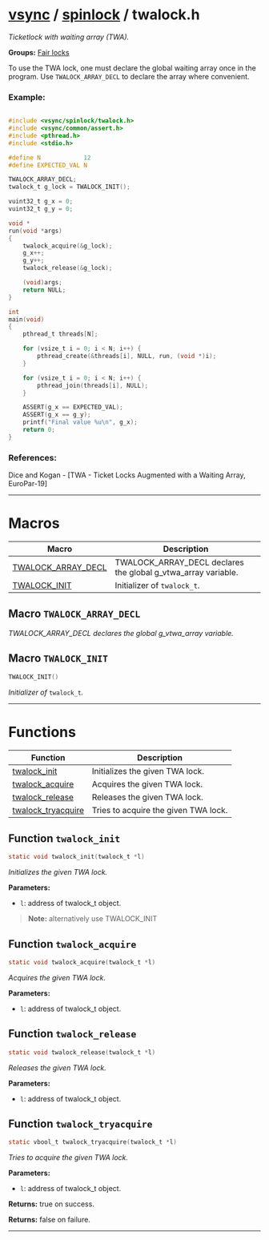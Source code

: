 #  [vsync](../README.md) / [spinlock](README.md) / twalock.h
_Ticketlock with waiting array (TWA)._ 

**Groups:** [Fair locks](GROUP_fair_lock.md)

To use the TWA lock, one must declare the global waiting array once in the program. Use `TWALOCK_ARRAY_DECL` to declare the array where convenient.


### Example:



```c

#include <vsync/spinlock/twalock.h>
#include <vsync/common/assert.h>
#include <pthread.h>
#include <stdio.h>

#define N            12
#define EXPECTED_VAL N

TWALOCK_ARRAY_DECL;
twalock_t g_lock = TWALOCK_INIT();

vuint32_t g_x = 0;
vuint32_t g_y = 0;

void *
run(void *args)
{
    twalock_acquire(&g_lock);
    g_x++;
    g_y++;
    twalock_release(&g_lock);

    (void)args;
    return NULL;
}

int
main(void)
{
    pthread_t threads[N];

    for (vsize_t i = 0; i < N; i++) {
        pthread_create(&threads[i], NULL, run, (void *)i);
    }

    for (vsize_t i = 0; i < N; i++) {
        pthread_join(threads[i], NULL);
    }

    ASSERT(g_x == EXPECTED_VAL);
    ASSERT(g_x == g_y);
    printf("Final value %u\n", g_x);
    return 0;
}
```




### References:

Dice and Kogan - [TWA - Ticket Locks Augmented with a Waiting Array, EuroPar-19] 

---
# Macros 

| Macro | Description |
|---|---|
| [TWALOCK_ARRAY_DECL](twalock.h.md#macro-twalock_array_decl) | TWALOCK_ARRAY_DECL declares the global g_vtwa_array variable.  |
| [TWALOCK_INIT](twalock.h.md#macro-twalock_init) | Initializer of `twalock_t`.  |

##  Macro `TWALOCK_ARRAY_DECL`

 
_TWALOCK_ARRAY_DECL declares the global g_vtwa_array variable._ 



##  Macro `TWALOCK_INIT`

```c
TWALOCK_INIT()
```

 
_Initializer of_ `twalock_t`_._ 



---
# Functions 

| Function | Description |
|---|---|
| [twalock_init](twalock.h.md#function-twalock_init) | Initializes the given TWA lock.  |
| [twalock_acquire](twalock.h.md#function-twalock_acquire) | Acquires the given TWA lock.  |
| [twalock_release](twalock.h.md#function-twalock_release) | Releases the given TWA lock.  |
| [twalock_tryacquire](twalock.h.md#function-twalock_tryacquire) | Tries to acquire the given TWA lock.  |

##  Function `twalock_init`

```c
static void twalock_init(twalock_t *l)
``` 
_Initializes the given TWA lock._ 




**Parameters:**

- `l`: address of twalock_t object.


> **Note:** alternatively use TWALOCK_INIT 


##  Function `twalock_acquire`

```c
static void twalock_acquire(twalock_t *l)
``` 
_Acquires the given TWA lock._ 




**Parameters:**

- `l`: address of twalock_t object. 




##  Function `twalock_release`

```c
static void twalock_release(twalock_t *l)
``` 
_Releases the given TWA lock._ 




**Parameters:**

- `l`: address of twalock_t object. 




##  Function `twalock_tryacquire`

```c
static vbool_t twalock_tryacquire(twalock_t *l)
``` 
_Tries to acquire the given TWA lock._ 




**Parameters:**

- `l`: address of twalock_t object. 


**Returns:** true on success. 

**Returns:** false on failure. 




---
